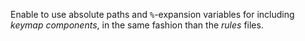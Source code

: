 Enable to use absolute paths and `%`-expansion variables for including
*keymap components*, in the same fashion than the *rules* files.
